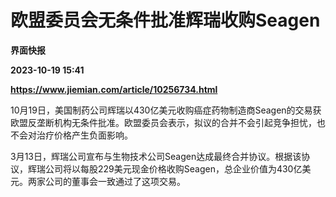 # 欧盟委员会无条件批准辉瑞收购Seagen
**界面快报**

**2023-10-19 15:41**

**https://www.jiemian.com/article/10256734.html**

10月19日，美国制药公司辉瑞以430亿美元收购癌症药物制造商Seagen的交易获欧盟反垄断机构无条件批准。欧盟委员会表示，拟议的合并不会引起竞争担忧，也不会对治疗价格产生负面影响。

3月13日，辉瑞公司宣布与生物技术公司Seagen达成最终合并协议。根据该协议，辉瑞公司将以每股229美元现金价格收购Seagen，总企业价值为430亿美元。两家公司的董事会一致通过了这项交易。